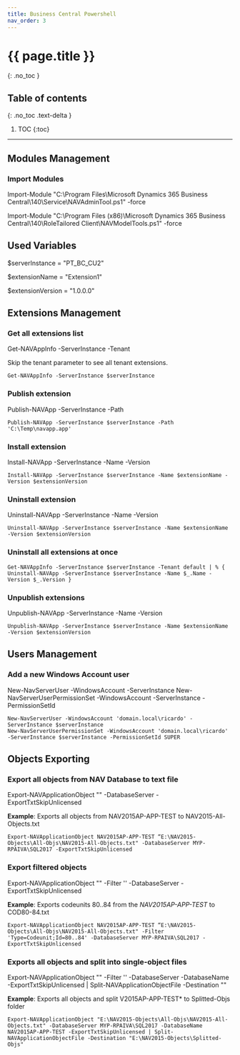 ```yaml
---
title: Business Central Powershell
nav_order: 3
---
```


# {{ page.title }}
{: .no_toc }

## Table of contents
{: .no_toc .text-delta }

1. TOC
{:toc}

---

## Modules Management

### Import Modules

Import-Module "C:\Program Files\Microsoft Dynamics 365 Business Central\140\Service\NAVAdminTool.ps1" -force

Import-Module "C:\Program Files (x86)\Microsoft Dynamics 365 Business Central\140\RoleTailored Client\NAVModelTools.ps1" -force

## Used Variables

$serverInstance = "PT_BC_CU2"

$extensionName = "Extension1"

$extensionVersion = "1.0.0.0"


## Extensions Management

### Get all extensions list

Get-NAVAppInfo -ServerInstance <server instance> -Tenant <tenant name>

Skip the tenant parameter to see all tenant extensions.

```
Get-NAVAppInfo -ServerInstance $serverInstance
```

### Publish extension

Publish-NAVApp -ServerInstance <server instance> -Path <path>

```
Publish-NAVApp -ServerInstance $serverInstance -Path 'C:\Temp\navapp.app'
```

### Install extension

Install-NAVApp -ServerInstance <server instance> -Name <extension name> -Version <extension version>

```
Install-NAVApp -ServerInstance $serverInstance -Name $extensionName -Version $extensionVersion
```

### Uninstall extension

Uninstall-NAVApp -ServerInstance <server instance> -Name <extension name> -Version <extension version>

```
Uninstall-NAVApp -ServerInstance $serverInstance -Name $extensionName -Version $extensionVersion
```

### Uninstall all extensions at once

```
Get-NAVAppInfo -ServerInstance $serverInstance -Tenant default | % { Uninstall-NAVApp -ServerInstance $serverInstance -Name $_.Name -Version $_.Version } 
```

### Unpublish extensions

Unpublish-NAVApp -ServerInstance <server instance> -Name <extension name> -Version <extension version>

```
Unpublish-NAVApp -ServerInstance $serverInstance -Name $extensionName -Version $extensionVersion 
```

## Users Management

### Add a new Windows Account user 

New-NavServerUser -WindowsAccount <windows account> -ServerInstance <server instance>
New-NavServerUserPermissionSet -WindowsAccount <windows account> -ServerInstance <server instance> -PermissionSetId <permission set id>

```
New-NavServerUser -WindowsAccount 'domain.local\ricardo' -ServerInstance $serverInstance
New-NavServerUserPermissionSet -WindowsAccount 'domain.local\ricardo' -ServerInstance $serverInstance -PermissionSetId SUPER
```

## Objects Exporting

### Export all objects from NAV Database to text file ####

Export-NAVApplicationObject <database> "<Export to file path>" -DatabaseServer <SQL Server  Instance> -ExportTxtSkipUnlicensed

**Example**: Exports all objects from NAV2015AP-APP-TEST to NAV2015-All-Objects.txt

``` 
Export-NAVApplicationObject NAV2015AP-APP-TEST “E:\NAV2015-Objects\All-Objs\NAV2015-All-Objects.txt" -DatabaseServer MYP-RPAIVA\SQL2017 -ExportTxtSkipUnlicensed
```

### Export filtered objects ####

Export-NAVApplicationObject <database> "<Export to file path>" -Filter '<filter>' -DatabaseServer <SQL Server  Instance> -ExportTxtSkipUnlicensed

**Example**: Exports codeunits 80..84 from the *NAV2015AP-APP-TEST* to COD80-84.txt

``` 
Export-NAVApplicationObject NAV2015AP-APP-TEST “E:\NAV2015-Objects\All-Objs\NAV2015-All-Objects.txt" -Filter 'Type=Codeunit;Id=80..84' -DatabaseServer MYP-RPAIVA\SQL2017 -ExportTxtSkipUnlicensed
```

###  Exports all objects and split into single-object files

Export-NAVApplicationObject "<Export to file path>" -Filter '<filter>' -DatabaseServer <SQL Server  Instance> -DatabaseName <database> -ExportTxtSkipUnlicensed | Split-NAVApplicationObjectFile -Destination "<Split files to path>"

**Example**: Exports all objects and split V2015AP-APP-TEST* to Splitted-Objs folder

``` 
Export-NAVApplicationObject "E:\NAV2015-Objects\All-Objs\NAV2015-All-Objects.txt" -DatabaseServer MYP-RPAIVA\SQL2017 -DatabaseName NAV2015AP-APP-TEST -ExportTxtSkipUnlicensed | Split-NAVApplicationObjectFile -Destination "E:\NAV2015-Objects\Splitted-Objs"
```